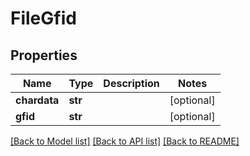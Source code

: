 # FileGfid

## Properties
Name | Type | Description | Notes
------------ | ------------- | ------------- | -------------
**chardata** | **str** |  | [optional] 
**gfid** | **str** |  | [optional] 

[[Back to Model list]](../README.md#documentation-for-models) [[Back to API list]](../README.md#documentation-for-api-endpoints) [[Back to README]](../README.md)


